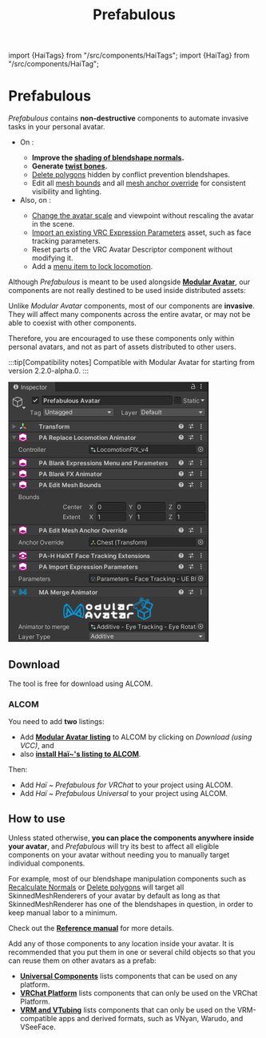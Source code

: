 ﻿---
title: Prefabulous
---
import {HaiTags} from "/src/components/HaiTags";
import {HaiTag} from "/src/components/HaiTag";

# Prefabulous

<HaiTags>
<HaiTag isUniversal={true} />
</HaiTags>

*Prefabulous* contains **non-destructive** components to automate invasive tasks in your personal avatar.

[//]: # (Meant to be used primarily by users of **[Modular Avatar]&#40;https://modular-avatar.nadena.dev/&#41;** components,)
[//]: # (our components can be reused across multiple avatars when you turn them into a prefab.)

- On <HaiTag isUniversal={true} short={true} />:
  - **Improve the [shading of blendshape normals](./prefabulous/universal/recalculate-normals).**
  - **Generate [twist bones](./prefabulous/universal/generate-twist-bones).**
  - [Delete polygons](./prefabulous/universal/delete-polygons) hidden by conflict prevention blendshapes.
  - Edit all [mesh bounds](./prefabulous/universal/edit-all-mesh-bounds)
  and all [mesh anchor override](./prefabulous/universal/edit-all-mesh-anchor-override) for consistent visibility and lighting.
- Also, on <HaiTag requiresVRChat={true} short={true} />: 
  - [Change the avatar scale](./prefabulous/universal/change-avatar-scale) and viewpoint without rescaling the avatar in the scene.
  - [Import an existing VRC Expression Parameters](./prefabulous/vrchat/import-expression-parameters) asset, such as face tracking parameters.
  - Reset parts of the VRC Avatar Descriptor component without modifying it.
  - Add a [menu item to lock locomotion](./prefabulous/vrchat/lock-locomotion-menu-item).

Although *Prefabulous* is meant to be used alongside **[Modular Avatar](https://modular-avatar.nadena.dev/)**, our components are not
really destined to be used inside distributed assets:

Unlike *Modular Avatar* components, most of our components are **invasive**. They will affect many components across the entire avatar,
or may not be able to coexist with other components.

Therefore, you are encouraged to use these components only within personal avatars, and not as part of assets distributed to other users.

:::tip[Compatibility notes]
Compatible with Modular Avatar for <HaiTag requiresResonite={true} short={true} /> starting from version 2.2.0-alpha.0.
:::

![](img/pvsUzAgoIb.png)

## Download

The tool is free for download using ALCOM.

### ALCOM

You need to add **two** listings:

- Add **[Modular Avatar listing](https://modular-avatar.nadena.dev/)** to ALCOM by clicking on *Download (using V<!-- -->CC)*, and
- also **[install Haï~'s listing to ALCOM](vcc://vpm/addRepo?url=https://hai-vr.github.io/vpm-listing/index.json)**.

Then:
- <HaiTag requiresVRChat={true} short={true} /> Add *Haï ~ Prefabulous for VRChat* to your project using ALCOM.
- <HaiTag requiresChilloutVR={true} short={true} /> Add *Haï ~ Prefabulous Universal* to your project using ALCOM.

## How to use

Unless stated otherwise, **you can place the components anywhere inside your avatar**, and *Prefabulous* will try its best to affect all
eligible components on your avatar without needing you to manually target individual components.

For example, most of our blendshape manipulation components such as [Recalculate Normals](./prefabulous/universal/recalculate-normals)
or [Delete polygons](./prefabulous/universal/delete-polygons) will target all SkinnedMeshRenderers of your avatar by default as long as that
SkinnedMeshRenderer has one of the blendshapes in question, in order to keep manual labor to a minimum.

Check out the **[Reference manual](./prefabulous/reference)** for more details.

Add any of those components to any location inside your avatar. It is recommended that you put them in one or several child objects
so that you can reuse them on other avatars as a prefab:

- <HaiTag isUniversal={true} short={true} /> **[Universal Components](./prefabulous/universal)** lists components that can be used on any platform.
- <HaiTag requiresVRChat={true} short={true} /> **[VRChat Platform](./prefabulous/vrchat)** lists components that can only be used on the VRChat Platform.
- <HaiTag requiresVRM={true} short={true} /> **[VRM and VTubing](./prefabulous/vrm)** lists components that can only be used on the VRM-compatible apps and derived formats, such as VNyan, Warudo, and VSeeFace.
